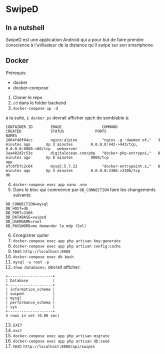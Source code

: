 # SwipeD

## In a nutshell

SwipeD est une application Android qui a pour but de faire prendre conscience à l'utilisateur de la distance qu'il swipe sur son smartphone.

## Docker

Prérequis:
* docker
* docker-compose

1. Cloner le repo
2. `cd` dans le folder backend
3. `docker-compose up -d`

à la suite, `$ docker ps` devrait afficher qqch de semblable à:

```shell
CONTAINER ID        IMAGE                  COMMAND                  CREATED             STATUS              PORTS                                        NAMES
2064f40f04cc        nginx:alpine           "nginx -g 'daemon of…"   3 minutes ago       Up 3 minutes        0.0.0.0:443->443/tcp, 0.0.0.0:8080->80/tcp   webserver
2aa482d2c53e        digitalocean.com/php   "docker-php-entrypoi…"   8 minutes ago       Up 8 minutes        9000/tcp                                     app
afc0fbfc2c64        mysql:5.7.22           "docker-entrypoint.s…"   8 minutes ago       Up 4 minutes        0.0.0.0:3306->3306/tcp                       db
```

4. `docker-compose exec app nano .env`
5. Dans le bloc qui commence par `DB_CONNECTION` faire les changements suivants:

```env
DB_CONNECTION=mysql
DB_HOST=db
DB_PORT=3306
DB_DATABASE=swiped
DB_USERNAME=root
DB_PASSWORD=me demander le mdp (Sol)
```

6. Enregistrer quiter
7. `docker-compose exec app php artisan key:generate`
8. `docker-compose exec app php artisan config:cache`
9. test: `http://localhost:8080`
10. `docker-compose exec db bash`
11. `mysql -u root -p`
12. `show databases;` devrait afficher:

```shell
+--------------------+
| Database           |
+--------------------+
| information_schema |
| swiped             |
| mysql              |
| performance_schema |
| sys                |
+--------------------+
5 rows in set (0.00 sec)
```

13. `EXIT`
14. `exit`
15. `docker-compose exec app php artisan migrate`
16. `docker-compose exec app php artisan db:seed`
17. test: `http://localhost:8080/api/swipes`

